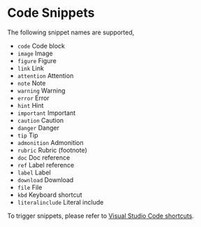 # Code Snippets

The following snippet names are supported,
  
- `code`  			Code block
- `image` 			Image
- `figure`            Figure
- `link`  			Link
- `attention` 		Attention
- `note`				Note
- `warning`			Warning
- `error`				Error
- `hint`				Hint
- `important`			Important
- `caution`			Caution
- `danger`			Danger
- `tip`				Tip
- `admonition` 		Admonition
- `rubric`			Rubric (footnote)
- `doc`               Doc reference
- `ref`               Label reference
- `label`			Label
- `download` 		Download
- `file`				File
- `kbd`				Keyboard shortcut
- `literalinclude`  Literal include

To trigger snippets, please refer to [Visual Studio Code shortcuts](https://code.visualstudio.com/docs/customization/keybindings).
